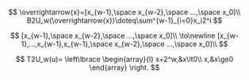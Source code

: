 $$
\overrightarrow{x}=[x_{w-1},\space x_{w-2},\space ...,\space x_0]\\
B2U_w(\overrightarrow{x})\doteq\sum^{w-1}_{i=0}x_i2^i
$$

$$
[x_{w-1},\space x_{w-2},\space ...,\space x_0]\\
\to\newline
[x_{w-1},...,x_{w-1},x_{w-1},\space x_{w-2},\space ...,\space x_0]\\
$$

$$
T2U_w(u)=
\left\lbrace
\begin{array}{l}
x+2^w,&x\lt0\\
x,&x\ge0
\end{array}
\right.
$$

